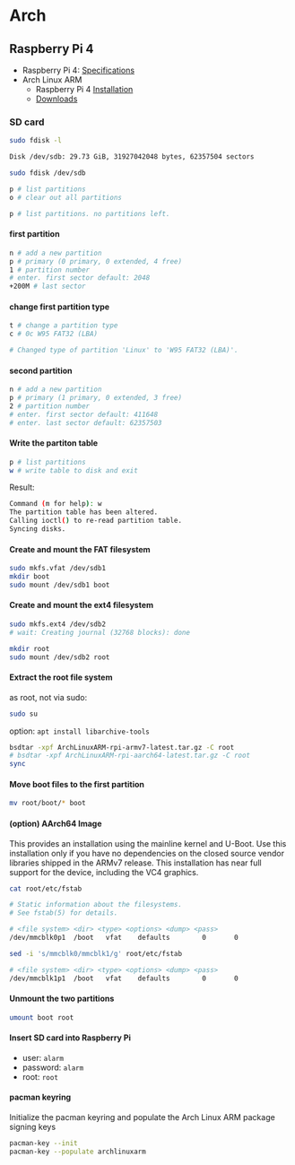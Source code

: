 # Arch

## Raspberry Pi 4

- Raspberry Pi 4: [Specifications](https://www.raspberrypi.com/products/raspberry-pi-4-model-b/specifications/)
- Arch Linux ARM
  - Raspberry Pi 4 [Installation](https://archlinuxarm.org/platforms/armv8/broadcom/raspberry-pi-4)
  - [Downloads](https://archlinuxarm.org/about/downloads)

### SD card

```bash
sudo fdisk -l

Disk /dev/sdb: 29.73 GiB, 31927042048 bytes, 62357504 sectors
```

```bash
sudo fdisk /dev/sdb

p # list partitions
o # clear out all partitions

p # list partitions. no partitions left.
```

#### first partition

```bash
n # add a new partition
p # primary (0 primary, 0 extended, 4 free)
1 # partition number
# enter. first sector default: 2048
+200M # last sector
```

#### change first partition type

```bash
t # change a partition type
c # 0c W95 FAT32 (LBA)

# Changed type of partition 'Linux' to 'W95 FAT32 (LBA)'.
```

#### second partition

```bash
n # add a new partition
p # primary (1 primary, 0 extended, 3 free)
2 # partition number
# enter. first sector default: 411648
# enter. last sector default: 62357503
```

#### Write the partiton table

```bash
p # list partitions
w # write table to disk and exit
```

Result:

```bash
Command (m for help): w
The partition table has been altered.
Calling ioctl() to re-read partition table.
Syncing disks.
```

#### Create and mount the FAT filesystem

```bash
sudo mkfs.vfat /dev/sdb1
mkdir boot
sudo mount /dev/sdb1 boot
```

#### Create and mount the ext4 filesystem

```bash
sudo mkfs.ext4 /dev/sdb2
# wait: Creating journal (32768 blocks): done

mkdir root
sudo mount /dev/sdb2 root
```

#### Extract the root file system

as root, not via sudo:

```bash
sudo su
```

option: `apt install libarchive-tools`

```bash
bsdtar -xpf ArchLinuxARM-rpi-armv7-latest.tar.gz -C root
# bsdtar -xpf ArchLinuxARM-rpi-aarch64-latest.tar.gz -C root
sync
```

#### Move boot files to the first partition

```bash
mv root/boot/* boot
```

#### (option) AArch64 Image

This provides an installation using the mainline kernel and U-Boot. Use this installation only if you have no dependencies on the closed source vendor libraries shipped in the ARMv7 release. This installation has near full support for the device, including the VC4 graphics.

```bash
cat root/etc/fstab

# Static information about the filesystems.
# See fstab(5) for details.

# <file system> <dir> <type> <options> <dump> <pass>
/dev/mmcblk0p1  /boot   vfat    defaults        0       0
```

```bash
sed -i 's/mmcblk0/mmcblk1/g' root/etc/fstab
```

```bash
# <file system> <dir> <type> <options> <dump> <pass>
/dev/mmcblk1p1  /boot   vfat    defaults        0       0
```

#### Unmount the two partitions

```bash
umount boot root
```

#### Insert SD card into Raspberry Pi

- user: `alarm`
- password: `alarm`
- root: `root`

#### pacman keyring

Initialize the pacman keyring and populate the Arch Linux ARM package signing keys

```bash
pacman-key --init
pacman-key --populate archlinuxarm
```

